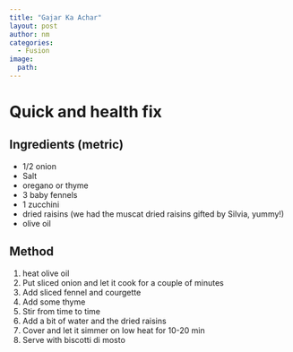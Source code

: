 ```yaml
---
title: "Gajar Ka Achar"
layout: post
author: nm
categories:
  - Fusion
image: 
  path:
---
```

# Quick and health fix 

## Ingredients (metric)

- 1/2 onion 
- Salt
- oregano or thyme
- 3 baby fennels
- 1 zucchini  
- dried raisins (we had the muscat dried raisins gifted by Silvia, yummy!) 
- olive oil


## Method

1. heat olive oil 
2. Put sliced onion and let it cook for a couple of minutes
3. Add sliced fennel and courgette 
4. Add some thyme
5. Stir from time to time
6. Add a bit of water and the dried raisins 
7. Cover and let it simmer on low heat for 10-20 min
8. Serve with biscotti di mosto 



